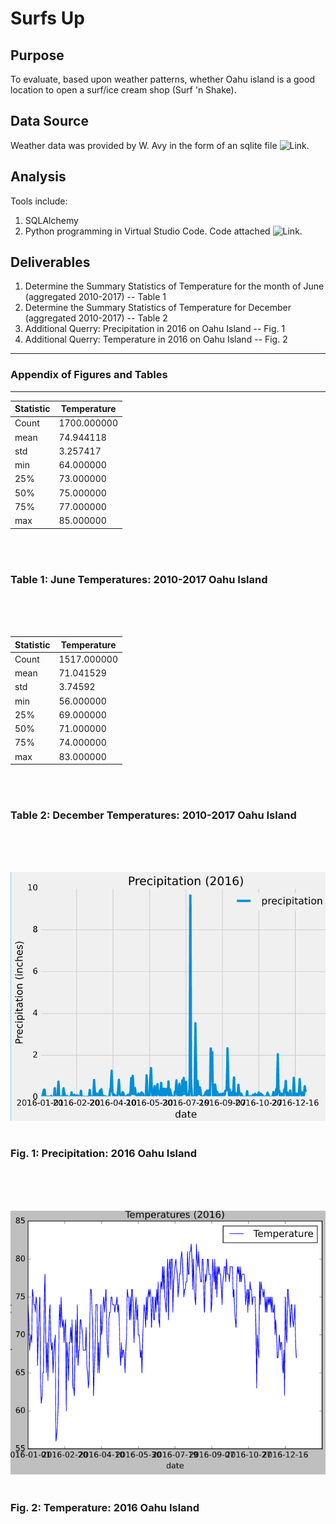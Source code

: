 # Surfs Up

## Purpose
To evaluate, based upon weather patterns, whether Oahu island is a good location to open a surf/ice cream shop (Surf 'n Shake).   

## Data Source
Weather data was provided by W. Avy in the form of an sqlite file   ![Link](/hawaii.sqlite).

## Analysis
Tools include:
1. SQLAlchemy
3. Python programming in Virtual Studio Code.  Code attached ![Link](/SurfsUp_Challenge.ipynb).

## Deliverables 
1. Determine the Summary Statistics of Temperature for the month of June (aggregated 2010-2017) -- Table 1
2. Determine the Summary Statistics of Temperature for December (aggregated 2010-2017) -- Table 2
3. Additional Querry: Precipitation in 2016 on Oahu Island -- Fig. 1
4. Additional Querry: Temperature in 2016 on Oahu Island -- Fig. 2


----------------------------------------------------------------------------------
### Appendix of Figures and Tables
----------------------------------------------------------------------------------


| Statistic     | Temperature   |
| ------------- | ------------- |
| Count         |  1700.000000  |
| mean	         |    74.944118  |
| std	          |     3.257417  |  
| min	          |    64.000000  |
| 25%	          |    73.000000  |
| 50%	          |    75.000000  |
| 75%	          |    77.000000  |
| max	          |    85.000000  |
<br>
<br>

### Table 1:  June Temperatures: 2010-2017 Oahu Island
<br>
<br>
<br>

| Statistic     | Temperature   |
| ------------- | ------------- |
| Count         |  1517.000000  |
| mean	         |    71.041529  |
| std	          |     3.74592   |  
| min	          |    56.000000  |
| 25%	          |    69.000000  |
| 50%	          |    71.000000  |
| 75%	          |    74.000000  |
| max	          |    83.000000  |
<br>
<br>

### Table 2:  December Temperatures: 2010-2017 Oahu Island
<br>
<br>
<br>

![Fig_1](2016_Precipitation.PNG)
<br>
<br>

### Fig. 1:  Precipitation: 2016 Oahu Island
<br>
<br>
<br>

![Fig_2](2016_Temperatures.PNG)
<br>
<br>

### Fig. 2:  Temperature: 2016 Oahu Island
<br>
<br>
<br>
 
